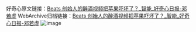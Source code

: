 好奇心原文链接：[Beats 创始人的醉酒视频把苹果吓坏了？_智能_好奇心日报-邓若虚](https://www.qdaily.com/articles/778.html)
WebArchive归档链接：[Beats 创始人的醉酒视频把苹果吓坏了？_智能_好奇心日报-邓若虚](http://web.archive.org/web/20190623145447/https://www.qdaily.com/articles/778.html)
![image](http://ww3.sinaimg.cn/large/007d5XDply1g3v44gk7ojj30u02fa1kx)